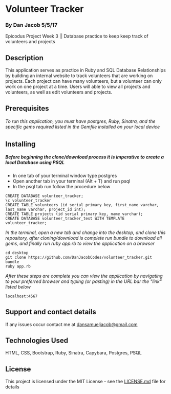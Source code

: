 # Volunteer Tracker
### By Dan Jacob 5/5/17

  Epicodus Project Week 3 || Database practice to keep keep track of volunteers and projects

## Description
This application serves as practice in Ruby and SQL Database Relationships by building an internal website to track volunteers that are working on projects. Each project can have many volunteers, but a volunteer can only work on one project at a time. Users will able to view all projects and volunteers, as well as edit volunteers and projects.

## Prerequisites

###### To run this application, you must have postgres, Ruby, Sinatra, and the specific gems required listed in the Gemfile installed on your local device

## Installing

##### Before beginning the clone/download process it is imperative to create a local Database using PSQL
* In one tab of your terminal window type postgres
* Open another tab in your terminal (Alt + T) and run psql
* In the psql tab run follow the procedure below

```
CREATE DATABASE volunteer_tracker;
\c volunteer_tracker
CREATE TABLE volunteers (id serial primary key, first_name varchar, last_name varchar, project_id int);
CREATE TABLE projects (id serial primary key, name varchar);
CREATE DATABASE volunteer_tracker_test WITH TEMPLATE volunteer_tracker;

```

*In the terminal, open a new tab and change into the desktop, and clone this repository, after cloning/download is complete run bundle to download all gems, and finally run ruby app.rb to view the application on a browser*

```
cd desktop
git clone https://github.com/DanJacobCodes/volunteer_tracker.git
bundle
ruby app.rb
```

*After these steps are complete you can view the application by navigating to your preferred browser and typing (or pasting) in the URL bar the "link" listed below*
```
localhost:4567
```
## Support and contact details

If any issues occur contact me at dansamueljacob@gmail.com

## Technologies Used
 HTML, CSS, Bootstrap, Ruby, Sinatra, Capybara, Postgres, PSQL

## License

This project is licensed under the MIT License - see the [LICENSE.md](LICENSE.md) file for details
